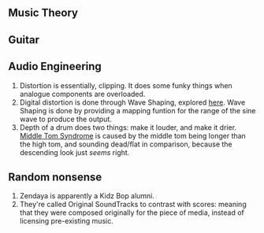 ## Music Theory

## Guitar

## Audio Engineering
1. Distortion is essentially, clipping. It does some funky things when analogue components are overloaded.
1. Digital distortion is done through Wave Shaping, explored [here](https://benmosheron.gitlab.io/blog/2020/04/26/distortion.html). Wave Shaping is done by providing a mapping funtion for the range of the sine wave to produce the output.
1. Depth of a drum does two things: make it louder, and make it drier. [Middle Tom Syndrome](https://www.lowvolumedrumming.org/descending-toms/) is caused by the middle tom being longer than the high tom, and sounding dead/flat in comparison, because the descending look just *seems* right.

## Random nonsense
1. Zendaya is apparently a Kidz Bop alumni.
1. They're called Original SoundTracks to contrast with scores: meaning that they were composed originally for the piece of media, instead of licensing pre-existing music.
